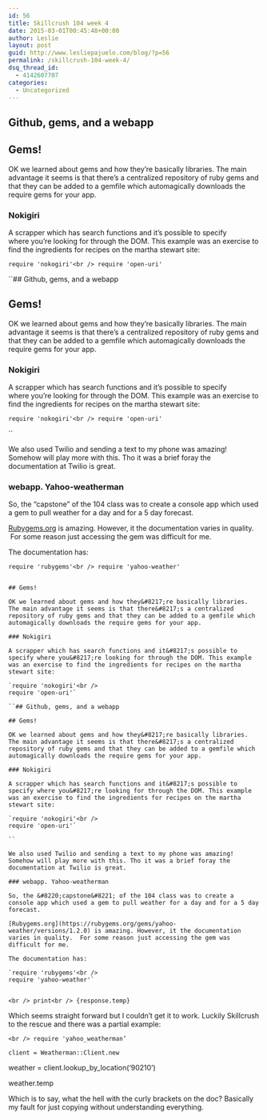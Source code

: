 ```yaml
---
id: 56
title: Skillcrush 104 week 4
date: 2015-03-01T00:45:48+00:00
author: Leslie
layout: post
guid: http://www.lesliepajuelo.com/blog/?p=56
permalink: /skillcrush-104-week-4/
dsq_thread_id:
  - 4142607707
categories:
  - Uncategorized
---
```

## Github, gems, and a webapp

## Gems!

OK we learned about gems and how they&#8217;re basically libraries. The main advantage it seems is that there&#8217;s a centralized repository of ruby gems and that they can be added to a gemfile which automagically downloads the require gems for your app.

### Nokigiri

A scrapper which has search functions and it&#8217;s possible to specify where you&#8217;re looking for through the DOM. This example was an exercise to find the ingredients for recipes on the martha stewart site:
  
`require 'nokogiri'<br />
require 'open-uri'`
  
``## Github, gems, and a webapp

## Gems!

OK we learned about gems and how they&#8217;re basically libraries. The main advantage it seems is that there&#8217;s a centralized repository of ruby gems and that they can be added to a gemfile which automagically downloads the require gems for your app.

### Nokigiri

A scrapper which has search functions and it&#8217;s possible to specify where you&#8217;re looking for through the DOM. This example was an exercise to find the ingredients for recipes on the martha stewart site:
  
`require 'nokogiri'<br />
require 'open-uri'`
  
`` 

We also used Twilio and sending a text to my phone was amazing! Somehow will play more with this. Tho it was a brief foray the documentation at Twilio is great.

### webapp. Yahoo-weatherman

So, the &#8220;capstone&#8221; of the 104 class was to create a console app which used a gem to pull weather for a day and for a 5 day forecast.

[Rubygems.org](https://rubygems.org/gems/yahoo-weather/versions/1.2.0) is amazing. However, it the documentation varies in quality.  For some reason just accessing the gem was difficult for me.

The documentation has:
  
`require 'rubygems'<br />
require 'yahoo-weather'`
  
```## Github, gems, and a webapp

## Gems!

OK we learned about gems and how they&#8217;re basically libraries. The main advantage it seems is that there&#8217;s a centralized repository of ruby gems and that they can be added to a gemfile which automagically downloads the require gems for your app.

### Nokigiri

A scrapper which has search functions and it&#8217;s possible to specify where you&#8217;re looking for through the DOM. This example was an exercise to find the ingredients for recipes on the martha stewart site:
  
`require 'nokogiri'<br />
require 'open-uri'`
  
``## Github, gems, and a webapp

## Gems!

OK we learned about gems and how they&#8217;re basically libraries. The main advantage it seems is that there&#8217;s a centralized repository of ruby gems and that they can be added to a gemfile which automagically downloads the require gems for your app.

### Nokigiri

A scrapper which has search functions and it&#8217;s possible to specify where you&#8217;re looking for through the DOM. This example was an exercise to find the ingredients for recipes on the martha stewart site:
  
`require 'nokogiri'<br />
require 'open-uri'`
  
`` 

We also used Twilio and sending a text to my phone was amazing! Somehow will play more with this. Tho it was a brief foray the documentation at Twilio is great.

### webapp. Yahoo-weatherman

So, the &#8220;capstone&#8221; of the 104 class was to create a console app which used a gem to pull weather for a day and for a 5 day forecast.

[Rubygems.org](https://rubygems.org/gems/yahoo-weather/versions/1.2.0) is amazing. However, it the documentation varies in quality.  For some reason just accessing the gem was difficult for me.

The documentation has:
  
`require 'rubygems'<br />
require 'yahoo-weather'`
  
``` 
  
`<br />
print<br />
{response.temp}`

Which seems straight forward but I couldn&#8217;t get it to work. Luckily Skillcrush to the rescue and there was a partial example:
  
`<br />
require 'yahoo_weatherman’`

`client = Weatherman::Client.new`

weather = client.lookup\_by\_location(&#8216;90210&#8217;)
  
weather.temp
  
</code>

Which is to say, what the hell with the curly brackets on the doc? Basically my fault for just copying without understanding everything.